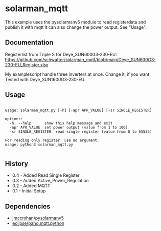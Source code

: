 # solarman_mqtt

This example uses the pysolarmanv5 module to read registerdata and publish it with mqtt
It can also change the power output. See "Usage".


## Documentation

Registerlist from Triple S for Deye_SUN600G3-230-EU:<br>
https://github.com/schwatter/solarman_mqtt/blob/main/Deye_SUN600G3-230-EU_Register.xlsx

My examplescript handle three inverters at once. Change it, if you want.
Tested with Deye_SUN1600G3-230-EU.

## Usage
<pre><code>
usage: solarman_mqtt.py [-h] [-apr APR_VALUE] [-sr SINGLE_REGISTER]

options:
  -h, --help      show this help message and exit
  -apr APR_VALUE  set power output (value from 1 to 100)
  -sr SINGLE_REGISTER  read single register (value from 0 to 65535)
 
For reading only register, use no argument.
usage: python3 solarman_mqtt.py
 </code></pre>

  
## History
- 0.4 - Added Read Single Register
- 0.3 - Added Active_Power_Regulation
- 0.2 - Added MQTT
- 0.1 - Initial Setup

## Dependencies

- [jmccrohan/pysolarmanv5](https://github.com/jmccrohan/pysolarmanv5)
- [eclipse/paho.mqtt.python](https://github.com/eclipse/paho.mqtt.python)
